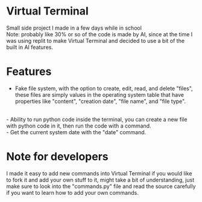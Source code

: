 # Virtual Terminal
Small side project I made in a few days while in school
<br>
Note: probably like 30% or so of the code is made by AI, since at the time I was using replit to make Virtual Terminal and decided to use a bit of the built in AI features.

# Features
- Fake file system, with the option to create, edit, read, and delete "files", these files are simply values in the operating system table that have properties like "content", "creation date", "file name", and "file type".
<br>
- Ability to run python code inside the terminal, you can create a new file with python code in it, then run the code with a command.
<br>
- Get the current system date with the "date" command.

# Note for developers
I made it easy to add new commands into Virtual Terminal if you would like to fork it and add your own stuff to it, might take a bit of understanding, just make sure to look into the "commands.py" file and read the source carefully if you want to learn how to add your own commands.
